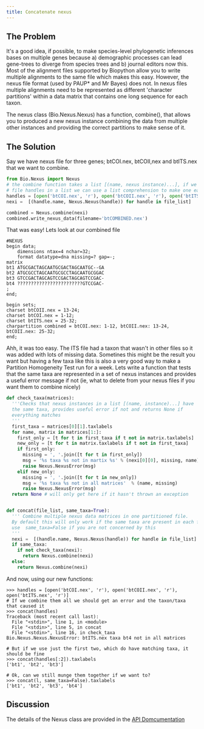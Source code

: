 ```yaml
---
title: Concatenate nexus
---
```


The Problem
-----------

It's a good idea, if possible, to make species-level phylogenetic
inferences bases on multiple genes because a) demographic processes can
lead gene-trees to diverge from species trees and b) journal editors now
this. Most of the alignment files supported by Biopython allow you to
write multiple alignments to the same file which makes this easy.
However, the nexus file format (used by PAUP\* and Mr Bayes) does not.
In nexus files multiple alignments need to be represented as different
'character partitions' within a data matrix that contains one long
sequence for each taxon.

The nexus class (Bio.Nexus.Nexus) has a function, combine(), that allows
you to produced a new nexus instance combining the data from multiple
other instances and providing the correct partitions to make sense of
it.

The Solution
------------

Say we have nexus file for three genes; btCOI.nex, btCOII,nex and
btITS.nex that we want to combine.

``` Python
from Bio.Nexus import Nexus
# the combine function takes a list [(name, nexus instance)...], if we provide the
# file handles in a list we can use a list comprehension to make one easily
handles = [open('btCOI.nex', 'r'), open('btCOII.nex', 'r'), open('btITS.nex', 'r')]   
nexi =  [(handle.name, Nexus.Nexus(handle)) for handle in file_list]

combined = Nexus.combine(nexi)
combined.write_nexus_data(filename='btCOMBINED.nex')
```

That was easy! Lets look at our combined file

    #NEXUS
    begin data;
        dimensions ntax=4 nchar=32;
        format datatype=dna missing=? gap=-;
    matrix
    bt1 ATGCGACTAGCAATGCGACTAGCAATGC--GA
    bt2 ATGCGCCTAGCAATGCGCCTAGCAATGCGGAC
    bt3 GTCCGACTAGCAGTCCGACTAGCAGTCCGAC-
    bt4 ????????????????????????GTCCGAC-
    ;
    end;

    begin sets;
    charset btCOII.nex = 13-24;
    charset btCOI.nex = 1-12;
    charset btITS.nex = 25-32;
    charpartition combined = btCOI.nex: 1-12, btCOII.nex: 13-24, btCOII.nex: 25-32;
    end;

Ahh, it was too easy. The ITS file had a taxon that wasn't in other
files so it was added with lots of missing data. Sometines this might be
the result you want but having a few taxa like this is also a very good
way to make a Partition Homogeneity Test run for a week. Lets write a
function that tests that the same taxa are represented in a set of nexus
instances and provides a useful error message if not (ie, what to delete
from your nexus files if you want them to combine nicely)

``` Python
def check_taxa(matrices):  
  '''Checks that nexus instances in a list [(name, instance)...] have 
  the same taxa, provides useful error if not and returns None if
  everything matches
  '''
  first_taxa = matrices[0][1].taxlabels
  for name, matrix in matrices[1:]:
    first_only = [t for t in first_taxa if t not in matrix.taxlabels]
    new_only = [t for t in matrix.taxlabels if t not in first_taxa]
    if first_only:
      missing = ', '.join([t for t in first_only])
      msg = '%s taxa %s not in martix %s' % (nexi[0][0], missing, name)
      raise Nexus.NexusError(msg)
    elif new_only:
      missing = ', '.join([t for t in new_only])
      msg = '%s taxa %s not in all matrices'  % (name, missing)
      raise Nexus.NexusError(msg)
  return None # will only get here if it hasn't thrown an exception


def concat(file_list, same_taxa=True):
  ''' Combine multiple nexus data matrices in one partitioned file.
  By default this will only work if the same taxa are present in each file
  use  same_taxa=False if you are not concerned by this
  '''    
  nexi =  [(handle.name, Nexus.Nexus(handle)) for handle in file_list]
  if same_taxa:
    if not check_taxa(nexi): 
      return Nexus.combine(nexi)
  else:
    return Nexus.combine(nexi)
```

And now, using our new functions:


    >>> handles = [open('btCOI.nex', 'r'), open('btCOII.nex', 'r'), open('btITS.nex', 'r')]
    # If we combine them all we should get an error and the taxon/taxa that caused it
    >>> concat(handles)
    Traceback (most recent call last):
      File "<stdin>", line 1, in <module>
      File "<stdin>", line 5, in concat
      File "<stdin>", line 16, in check_taxa
    Bio.Nexus.Nexus.NexusError: btITS.nex taxa bt4 not in all matrices

    # But if we use just the first two, which do have matching taxa, it should be fine
    >>> concat(handles[:2]).taxlabels
    ['bt1', 'bt2', 'bt3']

    # Ok, can we still munge them together if we want to?
    >>> concat(l, same_taxa=False).taxlabels
    ['bt1', 'bt2', 'bt3', 'bt4']

Discussion
----------

The details of the Nexus class are provided in the [API
Domcumentation](http://www.biopython.org/DIST/docs/api/Bio.Nexus.Nexus-pysrc.html)
